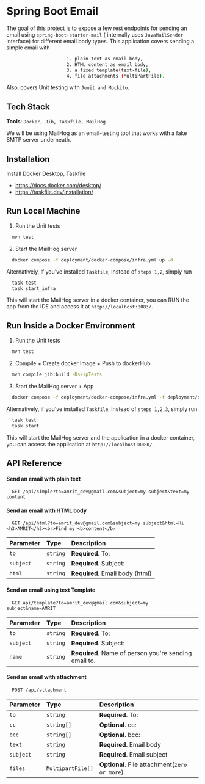 
# Spring Boot Email

The goal of this project is to expose a few rest endpoints for sending an email using `spring-boot-starter-mail` ( internally uses `JavaMailSender` interface) for different email body types. This application covers sending a simple email with


```bash
                      1. plain text as email body, 
                      2. HTML content as email body,
                      3. a fixed template(text-file),
                      4. file attachments (MultiPartFile). 
```

Also, covers Unit testing with `Junit and Mockito`.
## Tech Stack

**Tools**: `Docker, Jib, Taskfile, MailHog`

We will be using MailHog as an email-testing tool that works with a fake SMTP server underneath.




## Installation

Install Docker Desktop, Taskfile

- https://docs.docker.com/desktop/
- https://taskfile.dev/installation/




## Run Local Machine

1. Run the Unit tests

```bash
  mvn test
```

2. Start the MailHog server
```bash
  docker compose -f deployment/docker-compose/infra.yml up -d
```

Alternatively, if you've installed `Taskfile`, Instead of `steps 1,2`, simply run

```bash
  task test
  task start_infra
```

This will start the MailHog server in a docker container, you can RUN the app from the IDE and access it at `http://localhost:8083/`.


## Run Inside a Docker Environment

1. Run the Unit tests

```bash
  mvn test
```

2. Compile + Create docker Image + Push to dockerHub

```bash
  mvn compile jib:build -DskipTests
```

3. Start the MailHog server + App
```bash
  docker compose -f deployment/docker-compose/infra.yml -f deployment/docker-compose/app.yml up -d
```

Alternatively, if you've installed `Taskfile`, Instead of `steps 1,2,3`, simply run

```bash
  task test
  task start
```

This will start the MailHog server and the application in a docker container, you can access the application at `http://localhost:8080/`.
## API Reference

#### Send an email with plain text

```http
  GET /api/simple?to=amrit_dev@gmail.com&subject=my subject&text=my content
```

#### Send an email with HTML body

```http
  GET /api/html?to=amrit_dev@gmail.com&subject=my subject&html=Hi <h3>AMRIT</h3><br>Find my <b>content</b>
```

| Parameter | Type     | Description                     |
|:----------|:---------|:--------------------------------|
| `to`      | `string` | **Required**. To:               |
| `subject` | `string` | **Required**. Subject:          |
| `html`    | `string` | **Required**. Email body (html) |



#### Send an email using text Template

```http
  GET api/template?to=amrit_dev@gmail.com&subject=my subject&name=AMRIT
```

| Parameter | Type     | Description                                           |
|:----------|:---------|:------------------------------------------------------|
| `to`      | `string` | **Required**. To:                                     |
| `subject` | `string` | **Required**. Subject:                                |
| `name`    | `string` | **Required**. Name of person you're sending email to. |


#### Send an email with attachment

```http
  POST /api/attachment
```

| Parameter | Type              | Description                                    |
|:----------|:------------------|:-----------------------------------------------|
| `to`      | `string`          | **Required**. To:                              |
| `cc`      | `string[]`        | **Optional**. cc:                              |
| `bcc`     | `string[]`        | **Optional**. bcc:                             |
| `text`    | `string`          | **Required**. Email body                       |
| `subject` | `string`          | **Required**. Email subject                    |
| `files`   | `MultipartFile[]` | **Optional**. File attachment(`zero or more`). |
